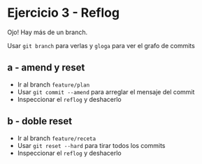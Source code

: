 # Ejercicio 3 - Reflog

Ojo! Hay más de un branch.

Usar `git branch` para verlas y `gloga` para ver el grafo de commits 

## a - amend y reset

- Ir al branch `feature/plan`
- Usar `git commit --amend` para arreglar el mensaje del commit
- Inspeccionar el `reflog` y deshacerlo

## b - doble reset

- Ir al branch `feature/receta`
- Usar `git reset --hard` para tirar todos los commits
- Inspeccionar el `reflog` y deshacerlo